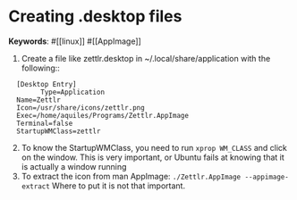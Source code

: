 # Creating .desktop files
**Keywords**: #[[linux]] #[[AppImage]]

1. Create a file like zettlr.desktop in ~/.local/share/application with the following::
```
  [Desktop Entry]
	  	Type=Application 
  Name=Zettlr
  Icon=/usr/share/icons/zettlr.png
  Exec=/home/aquiles/Programs/Zettlr.AppImage
  Terminal=false
  StartupWMClass=zettlr
```
2. To know the StartupWMClass, you need to run ``xprop WM_CLASS`` and click on the window. This is very important, or Ubuntu fails at knowing that it is actually a window running
3. To extract the icon from man AppImage: ``./Zettlr.AppImage --appimage-extract``
       Where to put it is not that important.

